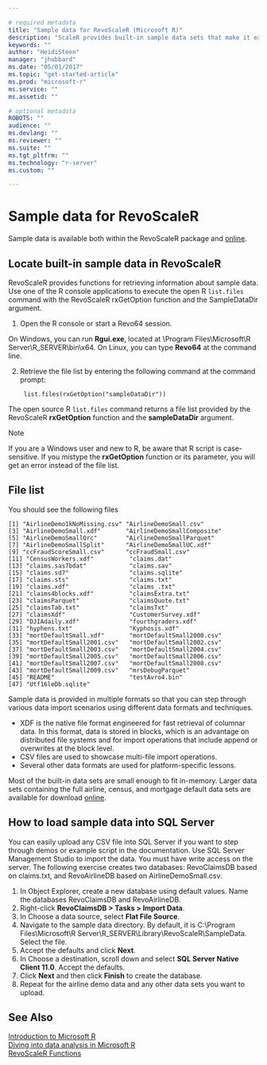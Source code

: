 ```yaml
---

# required metadata
title: "Sample data for RevoScaleR (Microsoft R)"
description: "ScaleR provides built-in sample data sets that make it easier to get started with tutorials and examples."
keywords: ""
author: "HeidiSteen"
manager: "jhubbard"
ms.date: "05/01/2017"
ms.topic: "get-started-article"
ms.prod: "microsoft-r"
ms.service: ""
ms.assetid: ""

# optional metadata
ROBOTS: ""
audience: ""
ms.devlang: ""
ms.reviewer: ""
ms.suite: ""
ms.tgt_pltfrm: ""
ms.technology: "r-server"
ms.custom: ""

---
```


# Sample data for RevoScaleR

Sample data is available both within the RevoScaleR package and [online](http://go.microsoft.com/fwlink/?LinkID=698896&clcid=0x409). 

## Locate built-in sample data in RevoScaleR

RevoScaleR provides functions for retrieving information about sample data. Use one of the R console applications to execute the open R `list.files` command with the RevoScaleR rxGetOption function and the SampleDataDir argument. 

1. Open the R console or start a Revo64 session.

  On Windows, you can run **Rgui.exe**, located at \Program Files\Microsoft\R Server\R_SERVER\bin\x64. On Linux, you can type **Revo64** at the command line.

2. Retrieve the file list by entering the following command at the command prompt:

        list.files(rxGetOption("sampleDataDir"))

  The open source R `list.files` command returns a file list provided by the RevoScaleR **rxGetOption** function and the **sampleDataDir** argument. 

> [!NOTE]
> If you are a Windows user and new to R, be aware that R script is case-sensitive. If you mistype the **rxGetOption** function or its parameter, you will get an error instead of the file list.

## File list

You should see the following files 

	[1] "AirlineDemo1kNoMissing.csv" "AirlineDemoSmall.csv"      
	[3] "AirlineDemoSmall.xdf"       "AirlineDemoSmallComposite" 
	[5] "AirlineDemoSmallOrc"        "AirlineDemoSmallParquet"   
	[7] "AirlineDemoSmallSplit"      "AirlineDemoSmallUC.xdf"    
	[9] "ccFraudScoreSmall.csv"      "ccFraudSmall.csv"          
	[11] "CensusWorkers.xdf"          "claims.dat"                
	[13] "claims.sas7bdat"            "claims.sav"                
	[15] "claims.sd7"                 "claims.sqlite"             
	[17] "claims.sts"                 "claims.txt"                
	[19] "claims.xdf"                 "claims_.txt"               
	[21] "claims4blocks.xdf"          "claimsExtra.txt"           
	[23] "claimsParquet"              "claimsQuote.txt"           
	[25] "claimsTab.txt"              "claimsTxt"                 
	[27] "claimsXdf"                  "CustomerSurvey.xdf"        
	[29] "DJIAdaily.xdf"              "fourthgraders.xdf"         
	[31] "hyphens.txt"                "Kyphosis.xdf"              
	[33] "mortDefaultSmall.xdf"       "mortDefaultSmall2000.csv"  
	[35] "mortDefaultSmall2001.csv"   "mortDefaultSmall2002.csv"  
	[37] "mortDefaultSmall2003.csv"   "mortDefaultSmall2004.csv"  
	[39] "mortDefaultSmall2005.csv"   "mortDefaultSmall2006.csv"  
	[41] "mortDefaultSmall2007.csv"   "mortDefaultSmall2008.csv"  
	[43] "mortDefaultSmall2009.csv"   "mrsDebugParquet"           
	[45] "README"                     "testAvro4.bin"             
	[47] "Utf16leDb.sqlite"     

Sample data is provided in multiple formats so that you can step through various data import scenarios using different data formats and techniques. 

+ XDF is the native file format engineered for fast retrieval of columnar data. In this format, data is stored in blocks, which is an advantage on distributed file systems and for import operations that include append or overwrites at the block level.	
+ CSV files are used to showcase multi-file import operations.
+ Several other data formats are used for platform-specific lessons.

Most of the built-in data sets are small enough to fit in-memory. Larger data sets containing the full airline, census, and mortgage default data sets are available for download [online](http://go.microsoft.com/fwlink/?LinkID=698896&clcid=0x409). 

<a name="demo-sql-data"></a>
## How to load sample data into SQL Server

You can easily upload any CSV file into SQL Server if you want to step through demos or example script in the documentation. Use SQL Server Management Studio to import the data. You must have write access on the server. The following exercise creates two databases: RevoClaimsDB based on claims.txt, and RevoAirlineDB based on AirlineDemoSmall.csv.

1. In Object Explorer, create a new database using default values. Name the databases RevoClaimsDB and RevoAirlineDB.
2. Right-click **RevoClaimsDB > Tasks > Import Data**.
3. In Choose a data source, select **Flat File Source**. 
4. Navigate to the sample data directory. By default, it is C:\Program Files\Microsoft\R Server\R_SERVER\Library\RevoScaleR\SampleData. Select the file.
5. Accept the defaults and click **Next**.
4. In Choose a destination, scroll down and select **SQL Server Native Client 11.0**. Accept the defaults.
5. Click **Next** and then click **Finish** to create the database.
6. Repeat for the airline demo data and any other data sets you want to upload.

## See Also

 [Introduction to Microsoft R](microsoft-r-getting-started.md)	
 [Diving into data analysis in Microsoft R](data-analysis-in-microsoft-r.md)	
 [RevoScaleR Functions](/scaler/scaler.md)	
